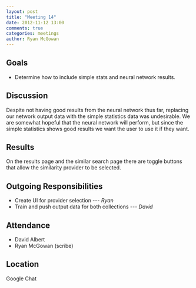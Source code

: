 ```yaml
---
layout: post
title: "Meeting 14"
date: 2012-11-12 13:00
comments: true
categories: meetings
author: Ryan McGowan
---
```


## Goals

*   Determine how to include simple stats and neural network results.

## Discussion

Despite not having good results from the neural network thus far, replacing our
network output data with the simple statistics data was undesirable. We are
somewhat hopeful that the neural network will perform, but since the simple
statistics shows good results we want the user to use it if they want.

## Results

On the results page and the similar search page there are toggle buttons that
allow the similarity provider to be selected.

## Outgoing Responsibilities

*   Create UI for provider selection --- *Ryan*
*   Train and push output data for both collections --- *David*

## Attendance

-   David Albert
-   Ryan McGowan (scribe)

## Location

Google Chat
